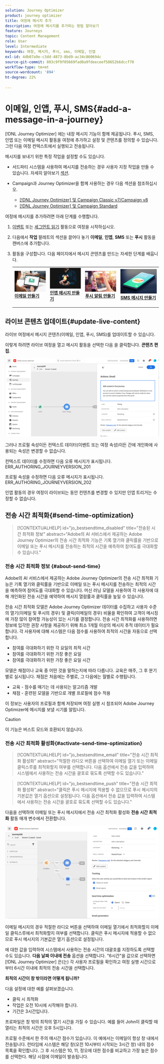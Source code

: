 ```yaml
---
solution: Journey Optimizer
product: journey optimizer
title: 여정에 메시지 추가
description: 여정에 메시지를 추가하는 방법 알아보기
feature: Journeys
topic: Content Management
role: User
level: Intermediate
keywords: 여정, 메시지, 푸시, sms, 이메일, 인앱
exl-id: 4db07a9e-c3dd-4873-8bd9-ac34c860694c
source-git-commit: 803c9f9f05669fad0a9fdeeceef58652b6dccf70
workflow-type: tm+mt
source-wordcount: '894'
ht-degree: 22%

---
```


# 이메일, 인앱, 푸시, SMS{#add-a-message-in-a-journey}

[!DNL Journey Optimizer] 에는 내장 메시지 기능이 함께 제공됩니다. 푸시, SMS, 인앱 또는 이메일 메시지 활동을 여정에 추가하고 설정 및 콘텐츠를 정의할 수 있습니다. 그런 다음 여정 컨텍스트에서 실행되고 전송됩니다.

메시지를 보내기 위한 특정 작업을 설정할 수도 있습니다.

* 서드파티 시스템을 사용하여 메시지를 전송하는 경우 사용자 지정 작업을 만들 수 있습니다. 자세히 알아보기 [섹션](../action/action.md).

* Campaign과 Journey Optimizer을 함께 사용하는 경우 다음 섹션을 참조하십시오.

   * [[!DNL Journey Optimizer] 및 Campaign Classic v7/Campaign v8](../action/acc-action.md)
   * [[!DNL Journey Optimizer] 및 Campaign Standard](../action/acs-action.md)

여정에 메시지를 추가하려면 아래 단계를 수행합니다.

1. [이벤트](general-events.md) 또는 [세그먼트 읽기](read-segment.md) 활동으로 여정을 시작하십시오.

1. 다음에서 **작업** 팔레트의 섹션을 끌어다 놓기 **이메일**, **인앱**, **SMS** 또는 **푸시** 활동을 캔버스에 추가합니다.

1. 활동을 구성합니다. 다음 페이지에서 메시지 콘텐츠를 만드는 자세한 단계를 배웁니다.

   <table style="table-layout:fixed">
   <tr style="border: 0;">
   <td>
   <a href="../email/create-email.md">
   <img alt="리드" src="../assets/do-not-localize/email.jpg">
   </a>
   <div><a href="../email/create-email.md"><strong>이메일 만들기</strong>
   </div>
   <p>
   </td>
   <td>
   <a href="../in-app/create-in-app.md">
   <img alt="리드" src="../assets/do-not-localize/in-app.jpg">
   </a>
   <div><a href="../in-app/create-in-app.md"><strong>인앱 메시지 만들기</strong>
   </div>
   <p>
   </td>
   <td>
   <a href="../push/create-push.md">
   <img alt="드물게" src="../assets/do-not-localize/push.jpg">
   </a>
   <div>
   <a href="../push/create-push.md"><strong>푸시 알림 만들기<strong></a>
   </div>
   <p>
   </td>
   <td>
   <a href="../sms/create-sms.md">
   <img alt="유효성 검사" src="../assets/do-not-localize/sms.jpg">
   </a>
   <div>
   <a href="../sms/create-sms.md"><strong>SMS 메시지 만들기</strong></a>
   </div>
   <p>
   </td>
   </tr>
   </table>

## 라이브 콘텐츠 업데이트{#update-live-content}

라이브 여정에서 메시지 콘텐츠(이메일, 인앱, 푸시, SMS)를 업데이트할 수 있습니다.

이렇게 하려면 라이브 여정을 열고 메시지 활동을 선택한 다음 을 클릭합니다. **콘텐츠 편집**.

![](assets/add-a-message2.png)

그러나 프로필 속성이든 컨텍스트 데이터(이벤트 또는 여정 속성)이든 간에 개인화에 사용되는 속성은 변경할 수 없습니다.

컨텍스트 데이터를 수정하면 다음 오류 메시지가 표시됩니다. ERR_AUTHORING_JOURNEYVERSION_201

프로필 속성을 수정하면 다음 오류 메시지가 표시됩니다. ERR_AUTHORING_JOURNEYVERSION_202

인앱 활동의 경우 여정이 라이브되는 동안 컨텐츠를 변경할 수 있지만 인앱 트리거는 수정할 수 없습니다.

## 전송 시간 최적화{#send-time-optimization}

>[!CONTEXTUALHELP]
>id="jo_bestsendtime_disabled"
>title="전송된 시간 최적화 정보"
>abstract="Adobe의 AI 서비스에서 제공하는 Adobe Journey Optimizer의 전송 시간 최적화 기능은 기록 열기와 클릭률을 기반으로 이메일 또는 푸시 메시지를 전송하는 최적의 시간을 예측하여 참여도를 극대화할 수 있습니다."

### 전송 시간 최적화 정보 {#about-send-time}

Adobe의 AI 서비스에서 제공하는 Adobe Journey Optimizer의 전송 시간 최적화 기능은 기록 열기와 클릭률을 기반으로 이메일 또는 푸시 메시지를 전송하는 최적의 시간을 예측하여 참여도를 극대화할 수 있습니다. 머신 러닝 모델을 사용하여 각 사용자에 대해 개인화된 전송 시간을 예약하여 메시지 열람률과 클릭률을 높일 수 있습니다.

전송 시간 최적화 모델은 Adobe Journey Optimizer 데이터를 수집하고 사용자 수준의 열기(이메일 및 푸시의 경우) 및 클릭(이메일의 경우) 비율을 확인하여 고객이 메시징에 가장 많이 참여할 가능성이 있는 시기를 결정합니다. 전송 시간 최적화를 사용하려면 정보에 입각한 권장 사항을 제공하기 위해 최소 1개월 이상의 메시지 추적 데이터가 필요합니다. 각 사용자에 대해 시스템은 다음 점수를 사용하여 최적의 시간을 자동으로 선택합니다.

* 참여를 극대화하기 위한 각 요일의 최적 시간
* 참여를 극대화하기 위한 가장 좋은 요일
* 참여를 극대화하기 위한 가장 좋은 요일 시간

모델은 채점이나 교육 중 어떤 것을 말하는지에 따라 다릅니다. 교육은 매주, 그 후 분기별로 실시됩니다. 채점은 처음에는 주별로, 그 다음에는 월별로 수행됩니다.

* 교육 - 점수를 매기는 데 사용되는 알고리즘 개발
* 채점 - 훈련된 모델을 기반으로 개별 프로필에 점수 적용

이 정보는 사용자의 프로필과 함께 저장되며 여정 실행 시 참조되어 Adobe Journey Optimizer에 메시지를 보낼 시기를 알립니다.

>[!CAUTION]
>
>이 기능은 버스트 모드와 호환되지 않습니다.

### 전송 시간 최적화 활성화{#activate-send-time-optimization}

>[!CONTEXTUALHELP]
>id="jo_bestsendtime_email"
>title="전송 시간 최적화 활성화"
>abstract="적절한 라디오 버튼을 선택하여 이메일 열기 또는 이메일 클릭스루를 최적화할지 여부를 선택합니다. 다음 옵션에서 전송 값을 입력하여 시스템에서 사용하는 전송 시간을 괄호로 묶도록 선택할 수도 있습니다."

>[!CONTEXTUALHELP]
>id="jo_bestsendtime_push"
>title="전송 시간 최적화 활성화"
>abstract="클릭은 푸시 메시지에 적용할 수 없으므로 푸시 메시지의 기본값은 열기 옵션으로 설정됩니다. 다음 옵션에서 전송 값을 입력하여 시스템에서 사용하는 전송 시간을 괄호로 묶도록 선택할 수도 있습니다."

다음을 선택하여 이메일 또는 푸시 메시지에서 전송 시간 최적화 활성화 **전송 시간 최적화** 활동 매개 변수에서 전환합니다.

![](../building-journeys/assets/jo-message5.png)

이메일 메시지의 경우 적절한 라디오 버튼을 선택하여 이메일 열기에서 최적화할지 이메일 클릭스루에서 최적화할지 여부를 선택합니다. 클릭은 푸시 메시지에 적용할 수 없으므로 푸시 메시지의 기본값은 열기 옵션으로 설정됩니다.

에 대한 값을 입력하여 시스템에서 사용하는 전송 시간의 대괄호를 지정하도록 선택할 수도 있습니다. **다음 날짜 이내에 전송** 옵션을 선택합니다. &quot;6시간&quot;을 값으로 선택하면 [!DNL Journey Optimizer] 은(는) 각 사용자 프로필을 확인하고 여정 실행 시간으로부터 6시간 이내에 최적의 전송 시간을 선택합니다.

**최적의 시간이 창 밖이라면 어떻게 됩니까?**

다음 설정에 대한 예를 살펴보겠습니다.

* 클릭 시 최적화
* 작업은 오전 10시에 시작해야 합니다.
* 기간은 3시간입니다.

프로파일은 창 밖의 최적의 열기 시간을 가질 수 있습니다. 예를 들어 John이 클릭할 때 열리는 최적의 시간은 오후 5시입니다.

프로필 수준에서 한 주의 매시간 점수가 있습니다. 이 예에서는 이메일이 항상 창 내에서 전송됩니다. 런타임에 시스템은 해당 창(오전 10시부터 시작되는 3시간 창) 내의 점수 목록을 확인합니다. 그 후 시스템은 10, 11, 정오에 대한 점수를 비교하고 가장 높은 점수를 선택한다. 해당 시점에 이메일이 발송됩니다.
